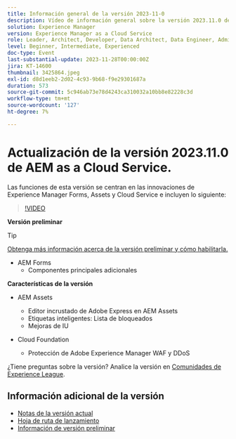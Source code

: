 ```yaml
---
title: Información general de la versión 2023-11-0
description: Vídeo de información general sobre la versión 2023.11.0 de Adobe Experience Manager as a Cloud Service, las funciones de esta versión se centran en Experience Manager Forms, Assets y Cloud Service
solution: Experience Manager
version: Experience Manager as a Cloud Service
role: Leader, Architect, Developer, Data Architect, Data Engineer, Admin, User
level: Beginner, Intermediate, Experienced
doc-type: Event
last-substantial-update: 2023-11-28T00:00:00Z
jira: KT-14600
thumbnail: 3425864.jpeg
exl-id: d8d1eeb2-2d02-4c93-9b68-f9e29301687a
duration: 573
source-git-commit: 5c946ab73e78d4243ca310032a10bb8e82228c3d
workflow-type: tm+mt
source-wordcount: '127'
ht-degree: 7%

---
```


# Actualización de la versión 2023.11.0 de AEM as a Cloud Service.

Las funciones de esta versión se centran en las innovaciones de Experience Manager Forms, Assets y Cloud Service e incluyen lo siguiente:

>[!VIDEO](https://video.tv.adobe.com/v/3425864/?learn=on)

**Versión preliminar**

>[!TIP]
>
>[Obtenga más información acerca de la versión preliminar y cómo habilitarla.](https://experienceleague.adobe.com/docs/experience-manager-cloud-service/content/release-notes/prerelease.html?lang=es)

* AEM Forms
   * Componentes principales adicionales

**Características de la versión**

* AEM Assets
   * Editor incrustado de Adobe Express en AEM Assets
   * Etiquetas inteligentes: Lista de bloqueados
   * Mejoras de IU

* Cloud Foundation
   * Protección de Adobe Experience Manager WAF y DDoS

¿Tiene preguntas sobre la versión?  Analice la versión en [Comunidades de Experience League](https://adobe.ly/3uBHk1D).

## Información adicional de la versión

* [Notas de la versión actual](https://experienceleague.adobe.com/docs/experience-manager-cloud-service/content/release-notes/home.html?lang=es)
* [Hoja de ruta de lanzamiento](https://experienceleague.adobe.com/docs/experience-manager-release-information/aem-release-updates/update-releases-roadmap.html?lang=es)
* [Información de versión preliminar](https://experienceleague.adobe.com/docs/experience-manager-cloud-service/content/release-notes/prerelease.html?lang=es)

